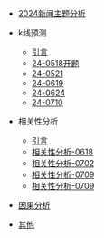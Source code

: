 <!-- docs/_sidebar.md -->
- [2024新闻主题分析](/2024新闻主题分析/README.md)

- k线预测
  - [引言](/K线预测/README.md)
  - [24-0518开题](/K线预测/24-0518开题.md)
  - [24-0521](/K线预测/24-0521.md)
  - [24-0619](/K线预测/24-0619.md)
  - [24-0624](/K线预测/24-0624.md)
  - [24-0710](/K线预测/24-0710.md)

- 相关性分析
  - [引言](/相关性分析/README.md)
  - [相关性分析-0618](/相关性分析/0618.md)
  - [相关性分析-0702](/相关性分析/0702.md)
  - [相关性分析-0709](/相关性分析/0709.md)
  - [相关性分析-0709](/相关性分析/0716.md)
- [因果分析](/因果分析/README.md)
- [其他](/Jaccard距离介绍/Jaccard距离介绍.md)
